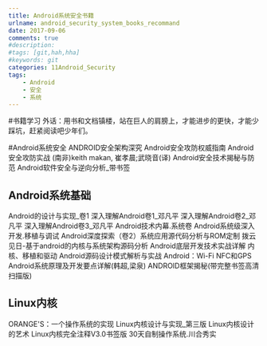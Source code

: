 ```yaml
---
title: Android系统安全书籍
urlname: android_security_system_books_recommand
date: 2017-09-06
comments: true
#description: 
#tags: [git,hah,hha]
#keywords: git
categories: 11Android_Security
tags:
    - Android
    - 安全
    - 系统
---
```


#书籍学习
外话：用书和文档镇楼，站在巨人的肩膀上，才能进步的更快，才能少踩坑，赶紧阅读吧少年们。

#Android系统安全
ANDROID安全架构深究
Android安全攻防权威指南
Android安全攻防实战 (南非)keith makan, 崔孝晨;武晓音(译)
Android安全技术揭秘与防范
Android软件安全与逆向分析_带书签

## Android系统基础
Android的设计与实现_卷1
深入理解Android卷1_邓凡平
深入理解Android卷2_邓凡平
深入理解Android卷3_邓凡平
Android技术内幕.系统卷
Android系统级深入开发.移植与调试
Android深度探索（卷2）系统应用源代码分析与ROM定制
拨云见日-基于android的内核与系统架构源码分析
Android底层开发技术实战详解 内核、移植和驱动 Android源码设计模式解析与实战
Android：Wi-Fi NFC和GPS
Android系统原理及开发要点详解(韩超,梁泉)
ANDROID框架揭秘(带完整书签高清扫描版)

## Linux内核
ORANGE'S：一个操作系统的实现
Linux内核设计与实现_第三版
Linux内核设计的艺术
Linux内核完全注释V3.0书签版
30天自制操作系统.川合秀实

